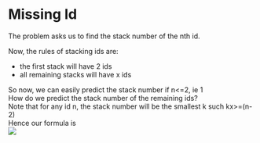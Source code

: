 # Missing Id

The problem asks us to find the stack number of the nth id.<br>

Now, the rules of stacking ids are:
- the first stack will have 2 ids
- all remaining stacks will have x ids

So now, we can easily predict the stack number if n<=2, ie 1<br>
How do we predict the stack number of the remaining ids?<br>
Note that for any id n, the stack number will be the smallest k such kx>=(n-2)<br>
Hence our formula is<br>
![](https://github.com/m-e-r-l-i-n/DSC-NSEC-Algorithms/blob/documentation/Documentation/Tamonash_Chakraborty/dependencies/img-c4001308fb41f1da.png)
